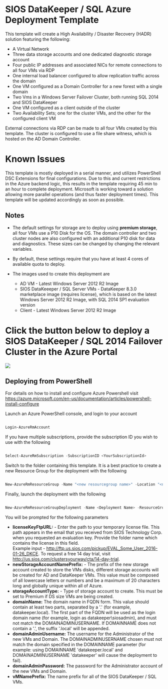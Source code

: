 # SIOS DataKeeper / SQL Azure Deployment Template

This template will create a High Availability / Disaster Recovery (HADR) solution featuring the following:
+	A Virtual Network
+	Three data storage accounts and one dedicated diagnostic storage account
+	Four public IP addresses and associated NICs for remote connections to all four VMs via RDP
+	One internal load balancer configured to allow replication traffic across the domain
+	One VM configured as a Domain Controller for a new forest with a single domain
+	Two Vms in a Windows Server Failover Cluster, both running SQL 2014 and SIOS DataKeeper
+	One VM configured as a client outside of the cluster
+	Two Availability Sets; one for the cluster VMs, and the other for the configured client VM

External connections via RDP can be made to all four VMs created by this template.
The cluster is configured to use a file share witness, which is hosted on the AD Domain Controller.

# Known Issues

This template is mostly deployed in a serial manner, and utilizes PowerShell DSC Extensions for final configurations. Due to this and current restrictions in the Azure backend logic, this results in the template requiring 45 min to an hour to complete deployment. Microsoft is working toward a solution allowing more parallel operations (and thus faster deployment times). This template will be updated accordingly as soon as possible.

## Notes

+	The default settings for storage are to deploy using **premium storage**, all four VMs use a P10 Disk for the OS. The domain controller and two cluster nodes are also configured with an additional P10 disk for data and diagnostics. These sizes can be changed by changing the relevant variables.

+ 	By default, these settings require that you have at least 4 cores of available quota to deploy.

+ 	The images used to create this deployment are
	+ 	AD VM - Latest Windows Server 2012 R2 Image
	+ 	SIOS DataKeeeper / SQL Server VMs - DataKeeper 8.3.0 marketplace image (requires license), which is based on the latest Windows Server 2012 R2 Image,  with SQL 2014 SP1 evaluation version 
	+ 	Client - Latest Windows Server 2012 R2 Image  
	
# Click the button below to deploy a<br/>SIOS DataKeeper / SQL 2014 Failover Cluster in the Azure Portal
<a href="https://portal.azure.com/#create/Microsoft.Template/uri/https%3A%2F%2Fraw.githubusercontent.com%2FSIOSDataKeeper%2FSIOSDataKeeper-SQL-Cluster%2Fmaster%2Fazuredeploy.json" target="_blank">
    <img src="http://azuredeploy.net/deploybutton.png"/>
</a>

## Deploying from PowerShell

For details on how to install and configure Azure Powershell visit <br/>https://azure.microsoft.com/en-us/documentation/articles/powershell-install-configure

Launch an Azure PowerShell console, and login to your account 
```PowerShell

Login-AzureRmAccount 

```

If you have multiple subscriptions, provide the subscription ID you wish to use with the following
```PowerShell

Select-AzureRmSubscription -SubscriptionID <YourSubscriptionId>

``` 

Switch to the folder containing this template. It is a best practice to create a new Resource Group for the deployment with the following

```PowerShell

New-AzureRmResourceGroup -Name "<new resourcegroup name>" -Location "<new resourcegroup location>"

```

Finally, launch the deployment with the following
```PowerShell

New-AzureRmResourceGroupDeployment -Name <Deployment Name> -ResourceGroupName <resource group name> -TemplateFile .\azuredeploy.json

```

You will be prompted for the following parameters

+ **licenseKeyFtpURL:** - Enter the path to your temporary license file. This path appears in the email that you received from SIOS Technology Corp. when you requested an evaluation key. Provide the folder name which contains the license in this field.<br/>Example input - http://ftp.us.sios.com/pickup/EVAL_Some_User_2016-01-26_DKCE. To request a free 14 day trial, visit http://us.sios.com/clustersyourway/cta/14-day-trial.
+ **newStorageAccountNamePrefix:** - The prefix of the new storage account created to store the VMs disks, different storage accounts will be created for AD and DataKeeper VMs. This value must be composed of all lowercase letters or numbers and be a maximum of 20 characters long and globally unique within all of Azure.
+ **storageAccountType:** - Type of storage account to create. This must be set to Premium if DS size VMs are being created.
+ **domainName:** The domain name in FQDN form. This value should contain at least two parts, separated by a '.' (for example, datakeeper.local). The first part of the FQDN will be used as the login domain name (for example, login as datakeeper&#92;siosadmin), and must not match the DOMAINADMINUSERNAME. If DOMAINNAME does not contain a '.', the suffix '.local' will be appended.
+ **domainAdminUsername:** The username for the Administrator of the new VMs and Domain. The DOMAINADMINUSERNAME chosen must not match the domain specified in the DOMAINNAME parameter (for example: using DOMAINNAME 'datakeeper.local' and DOMAINADMINUSERNAME 'datakeeper' will cause the deployment to fail).
+ **domainAdminPassword:** The password for the Administrator account of the new VMs and Domain.
+ **vMNamePrefix:** The name prefix for all of the SIOS DataKeeper / SQL VMs.


